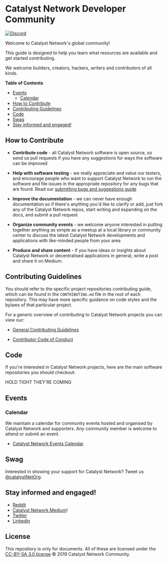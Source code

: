 # Catalyst Network Developer Community

[![Discord](https://img.shields.io/discord/629667101774446593?color=blueviolet&label=discord)](https://discord.gg/anTP7xm)

Welcome to Catalyst Network's global community! 

This guide is designed to help you learn what resources are available and get started contributing.

We welcome builders, creators, hackers, writers and contributors of all kinds.

**Table of Contents**
<!-- TOC -->

  - [Events](#events)
    - [Calendar](#calendar)
  - [How to Contribute](#how-to-contribute)
  - [Contributing Guidelines](#contributing-guidelines)
  - [Code](#code)
  - [Swag](#swag)
  - [Stay informed and engaged!](#stay-informed-and-engaged)

<!-- /TOC -->

## How to Contribute

-  **Contribute code** - all Catalyst Network software is open source, so send us pull requests if you have any suggestions for ways the software can be improved

-  **Help with software testing** - we really appreciate and value our testers, and encourage people who want to support Catalyst Network to run the software and file issues in the appropriate repository for any bugs that are found. Read our [submitting bugs and suggestions guide](https://github.com/catalyst-network/Community/blob/master/submitting-bugs-and-suggestions.md)

-  **Improve the documentation** - we can never have enough documentation so if there's anything you'd like to clarify or add, just fork any of the Catalyst Network repos, start writing and expanding on the docs, and submit a pull request

-  **Organize community events** - we welcome anyone interested in putting together anything as simple as a meetup at a local library or community center to discuss the latest Catalyst Network developments and applications with like-minded people from your area

-  **Produce and share content** - if you have ideas or insights about Catalyst Network or decentralised applications in general, write a post and share it on Medium.

## Contributing Guidelines

You should refer to the specific project repositories contributing guide, which can be found in the `CONTRIBUTING.md` file in the root of each repository. This may have more specific guidance on code styles and the bylaws of that particular project.

For a generic overview of contributing to Catalyst Network projects you can view our:

* [General Contributing Guidelines](https://github.com/catalyst-network/community/blob/master/CONTRIBUTING.md)

* [Contributor Code of Conduct](https://github.com/catalyst-network/Community/blob/master/contributor-code-of-conduct.md)

## Code

If you're interested in Catalyst Network projects, here are the main software repositories you should checkout:

HOLD TIGHT THEY'RE COMING

## Events

### Calendar

We maintain a calendar for community events hosted and organised by Catalyst Network and supporters. Any community member is welcome to attend or submit an event.

*  [Catalyst Network Events Calendar](https://www.eventbrite.com/o/atlas-city-17605869395)

## Swag

Interested in showing your support for Catalyst Network?  Tweet us [@catalystNetOrg](https://twitter.com/catalystNetOrg).

## Stay informed and engaged!

- [Reddit](https://www.reddit.com/r/CatalystNet/)
- [Catalyst Network Medium](https://medium.com/catalystnetorg)!
- [Twitter](https://twitter.com/catalystNetOrg)
- [Linkedin](https://www.linkedin.com/company/catalyst-network/about/)

## License

This repository is only for documents. All of these are licensed under the [CC-BY-SA 3.0 license](LICENSE) © 2019 Catalyst Network Community.
